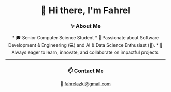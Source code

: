 <h1 align="center">👋 Hi there, I'm Fahrel</h1>

<h3 align="center">✨ About Me</h3>

<p align="center">
* 🎓 Senior Computer Science Student
* 🌟 Passionate about Software Development & Engineering (💻) and AI & Data Science Enthusiast (🤖).
* 🚀 Always eager to learn, innovate, and collaborate on impactful projects.  
</p>

---

<h3 align="center">📫 Contact Me</h3>

<p align="center">
📧 <a href="mailto:fahrelazki@gmail.com">fahrelazki@gmail.com</a>  
</p>
